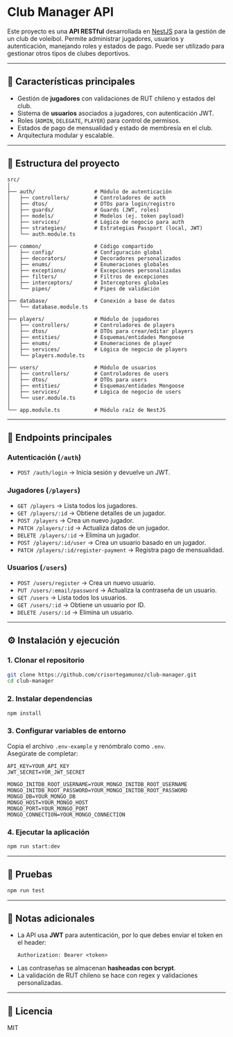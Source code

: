# Club Manager API

Este proyecto es una **API RESTful** desarrollada en [NestJS](https://nestjs.com/) para la gestión de un club de voleibol. 
Permite administrar jugadores, usuarios y autenticación, manejando roles y estados de pago. Puede ser utilizado para gestionar otros tipos de clubes deportivos.

---

## 🚀 Características principales

- Gestión de **jugadores** con validaciones de RUT chileno y estados del club.
- Sistema de **usuarios** asociados a jugadores, con autenticación JWT.
- Roles (`ADMIN`, `DELEGATE`, `PLAYER`) para control de permisos.
- Estados de pago de mensualidad y estado de membresía en el club.
- Arquitectura modular y escalable.

---

## 📂 Estructura del proyecto

```plaintext
src/
│
├── auth/                   # Módulo de autenticación
│   ├── controllers/        # Controladores de auth
│   ├── dtos/               # DTOs para login/registro
│   ├── guards/             # Guards (JWT, roles)
│   ├── models/             # Modelos (ej. token payload)
│   ├── services/           # Lógica de negocio para auth
│   ├── strategies/         # Estrategias Passport (local, JWT)
│   └── auth.module.ts
│
├── common/                 # Código compartido
│   ├── config/             # Configuración global
│   ├── decorators/         # Decoradores personalizados
│   ├── enums/              # Enumeraciones globales
│   ├── exceptions/         # Excepciones personalizadas
│   ├── filters/            # Filtros de excepciones
│   ├── interceptors/       # Interceptores globales
│   └── pipes/              # Pipes de validación
│
├── database/               # Conexión a base de datos
│   └── database.module.ts
│
├── players/                # Módulo de jugadores
│   ├── controllers/        # Controladores de players
│   ├── dtos/               # DTOs para crear/editar players
│   ├── entities/           # Esquemas/entidades Mongoose
│   ├── enums/              # Enumeraciones de player
│   ├── services/           # Lógica de negocio de players
│   └── players.module.ts
│
├── users/                  # Módulo de usuarios
│   ├── controllers/        # Controladores de users
│   ├── dtos/               # DTOs para users
│   ├── entities/           # Esquemas/entidades Mongoose
│   ├── services/           # Lógica de negocio de users
│   └── user.module.ts
│
└── app.module.ts           # Módulo raíz de NestJS
```

---

## 🔑 Endpoints principales

### Autenticación (`/auth`)
- `POST /auth/login` → Inicia sesión y devuelve un JWT.

### Jugadores (`/players`)
- `GET /players` → Lista todos los jugadores.
- `GET /players/:id` → Obtiene detalles de un jugador.
- `POST /players` → Crea un nuevo jugador.
- `PATCH /players/:id` → Actualiza datos de un jugador.
- `DELETE /players/:id` → Elimina un jugador.
- `POST /players/:id/user` → Crea un usuario basado en un jugador.
- `PATCH /players/:id/register-payment` → Registra pago de mensualidad.

### Usuarios (`/users`)
- `POST /users/register` → Crea un nuevo usuario.
- `PUT /users/:email/password` → Actualiza la contraseña de un usuario.
- `GET /users` → Lista todos los usuarios.
- `GET /users/:id` → Obtiene un usuario por ID.
- `DELETE /users/:id` → Elimina un usuario.

---

## ⚙️ Instalación y ejecución

### 1. Clonar el repositorio
```bash
git clone https://github.com/crisortegamunoz/club-manager.git
cd club-manager
```

### 2. Instalar dependencias
```bash
npm install
```

### 3. Configurar variables de entorno
Copia el archivo `.env-example` y renómbralo como `.env`.  
Asegúrate de completar:
```env
API_KEY=YOUR_API_KEY
JWT_SECRET=YOR_JWT_SECRET

MONGO_INITDB_ROOT_USERNAME=YOUR_MONGO_INITDB_ROOT_USERNAME
MONGO_INITDB_ROOT_PASSWORD=YOUR_MONGO_INITDB_ROOT_PASSWORD
MONGO_DB=YOUR_MONGO_DB
MONGO_HOST=YOUR_MONGO_HOST
MONGO_PORT=YOUR_MONGO_PORT
MONGO_CONNECTION=YOUR_MONGO_CONNECTION
```

### 4. Ejecutar la aplicación
```bash
npm run start:dev
```

---

## 🧪 Pruebas
```bash
npm run test
```

---

## 📌 Notas adicionales

- La API usa **JWT** para autenticación, por lo que debes enviar el token en el header:
  ```
  Authorization: Bearer <token>
  ```
- Las contraseñas se almacenan **hasheadas con bcrypt**.
- La validación de RUT chileno se hace con regex y validaciones personalizadas.

---

## 📜 Licencia
MIT
